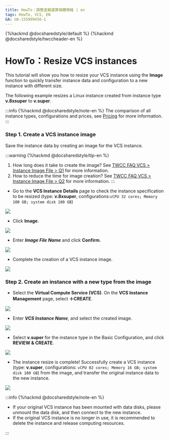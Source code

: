 ```yaml
---
title: HowTo：調整虛擬運算個體規格 | en
tags: HowTo, VCS, EN
GA: UA-155999456-1
---
```


{%hackmd @docsharedstyle/default %}
{%hackmd @docsharedstyle/twccheader-en %}

# HowTo：Resize VCS instances

This tutorial will show you how to resize your VCS instance using the **Image** function to quickly transfer instance data and configuration to a new instance with different size.

The following example resizes a Linux instance created from instance type **v.8xsuper** to **v.super**.

:::info 
{%hackmd @docsharedstyle/note-en %}
The comparison of all instance types, configurations and prices, see [<ins>Pricing</ins>](https://man.twcc.ai/@twccdocs/SJWlN3YDr?type=view#虛擬運算服務-Virtual-Compute-Service-VCS) for more information.
:::


### Step 1. Create a VCS instance image

Save the instance data by creating an image for the VCS instance.

:::warning
{%hackmd @docsharedstyle/tip-en %}
1. How long does it take to create the image? See [<ins>TWCC FAQ VCS > Instance Image File > Q1</ins>](https://man.twcc.ai/@twccdocs/faq-en/https%3A%2F%2Fman.twcc.ai%2F%40twccdocs%2Ffaq-vcs-zh#%E5%80%8B%E9%AB%94%E5%BF%AB%E7%85%A7) for more information.
2. How to reduce the time for image creation? See [<ins>TWCC FAQ VCS > Instance Image File > Q2</ins>](https://man.twcc.ai/@twccdocs/faq-en/https%3A%2F%2Fman.twcc.ai%2F%40twccdocs%2Ffaq-vcs-en#%E5%80%8B%E9%AB%94%E5%BF%AB%E7%85%A7) for more information.
:::

- Go to the **VCS Instance Details** page to check the instance specification to be resized (type: **v.8xsuper**, configurations:`vCPU 32 cores; Memory 100 GB; system disk 100 GB`)

![](https://cos.twcc.ai/SYS-MANUAL/uploads/upload_f70ecc39e1e315dafb27488ca863d4c7.png)


- Click **Image**.

![](https://cos.twcc.ai/SYS-MANUAL/uploads/upload_4c49db0c9127deb94851fdc543a7c4fc.png)

- Enter ***Image File Name*** and click **Confirm**.

![](https://cos.twcc.ai/SYS-MANUAL/uploads/upload_5a0638c048b266eb216503a0e9cb58ec.png)

- Complete the creation of a VCS instance image.

![](https://cos.twcc.ai/SYS-MANUAL/uploads/upload_d4238750ab580fb05a318f61526d23a7.png)


### Step 2. Create an instance with a new type from the image

- Select the **Virtual Compute Service (VCS)**. On the **VCS Instance Management** page, select **＋CREATE**.

![](https://cos.twcc.ai/SYS-MANUAL/uploads/upload_3eb7e080a7e50a02e7bfdadd854ef93a.png)

- Enter ***VCS Instance Name***, and select the created image.

![](https://cos.twcc.ai/SYS-MANUAL/uploads/upload_1b2c2855bbc88db6ae93c7e042b2694f.png)

-  Select **v.super** for the instance type in the Basic Configuration, and click **REVIEW & CREATE**.

![](https://cos.twcc.ai/SYS-MANUAL/uploads/upload_7d623f17e6b1712a9e152ce9506523fc.png)

- The instance resize is complete! Successfully create a VCS instance (type: **v.super**, configurations: `vCPU 02 cores; Memory 16 GB; system disk 100 GB`) from the image, and transfer the original instance data to the new instance.

![](https://cos.twcc.ai/SYS-MANUAL/uploads/upload_571610d88b23578ba8b95881d8179059.png)


:::info 
{%hackmd @docsharedstyle/note-en %}

- If your original VCS instance has been mounted with data disks, please unmount the data disk, and then connect to the new instance.
- If the original VCS instance is no longer in use, it is recommended to delete the instance and release computing resources.

:::


